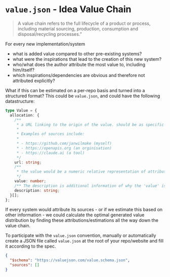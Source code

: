 # `value.json` - Idea Value Chain

> A value chain refers to the full lifecycle of a product or process, including material sourcing, production, consumption and disposal/recycling processes.”

For every new implementation/system

- what is added value compared to other pre-existing systems?
- what were the inspirations that lead to the creation of this new system?
- who/what does the author attribute the most value to, including him/itself?
- which inspirations/dependencies are obvious and therefore not attributed explicitly?

What if this can be estimated on a per-repo basis and turned into a structured format? This could be `value.json`, and could have the following datastructure:

```ts
type Value = {
  allocation: {
    /**
     * a URL linking to the origin of the value. should be as specific as possible
     *
     * Examples of sources include:
     *
     * - https://github.com/janwilmake (myself)
     * - https://openapis.org (an orginisation)
     * - https://claude.ai (a tool)
     */
    url: string;
    /**
     * the value would be a numeric relative representation of attributed value
     */
    value: number;
    /** The description is additional information of why the 'value' is attributed to the 'source'. This is useful for fairer down-stream value allocation.*/
    description: string;
  }[];
};
```

If every system would attribute its sources - or if we estimate this based on other information - we could calculate the optimal generated value distribution by finding these attributions/estimations all the way down the value chain.

To participate with the `value.json` convention, manually or automatically create a JSON file called `value.json` at the root of your repo/website and fill it according to the spec.

```json
{
  "$schema": "https://valuejson.com/value.schema.json",
  "sources": []
}
```
